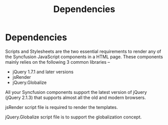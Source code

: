 ﻿---
layout: post
title: Dependencies
description: dependencies
platform: Mobilejs
control: Introduction
documentation: ug
---

# Dependencies

Scripts and Stylesheets are the two essential requirements to render any of the Syncfusion JavaScript components in a HTML page. These components mainly relies on the following 3 common libraries –

* jQuery 1.7.1 and later versions
* jsRender
* jQuery.Globalize

All your Syncfusion components support the latest version of jQuery (jQuery 2.1.3) that supports almost all the old and modern browsers.

jsRender script file is required to render the templates.

jQuery.Globalize script file is to support the globalization concept.

